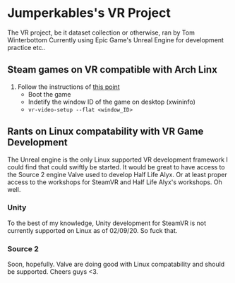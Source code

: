# Jumperkables's VR Project
The VR project, be it dataset collection or otherwise, ran by Tom Winterbottom
Currently using Epic Game's Unreal Engine for development practice etc..

## Steam games on VR compatible with Arch Linx

1. Follow the instructions of [this point](https://www.reddit.com/r/SteamPlay/comments/gbdiia/playing_regular_games_in_vr_works_on_linux_finally/)
    * Boot the game
    * Indetify the window ID of the game on desktop (xwininfo)
    * `vr-video-setup --flat <window_ID>`



## Rants on Linux compatability with VR Game Development

The Unreal engine is the only Linux supported VR development framework I could find that could swiftly be started. It would be great to have access to the Source 2 engine Valve used to develop Half Life Alyx. Or at least proper access to the workshops for SteamVR and Half Life Alyx's workshops. Oh well.

### Unity
To the best of my knowledge, Unity development for SteamVR is not currently supported on Linux as of 02/09/20. So fuck that.

### Source 2
Soon, hopefully. Valve are doing good with Linux compatability and should be supported. Cheers guys <3.




